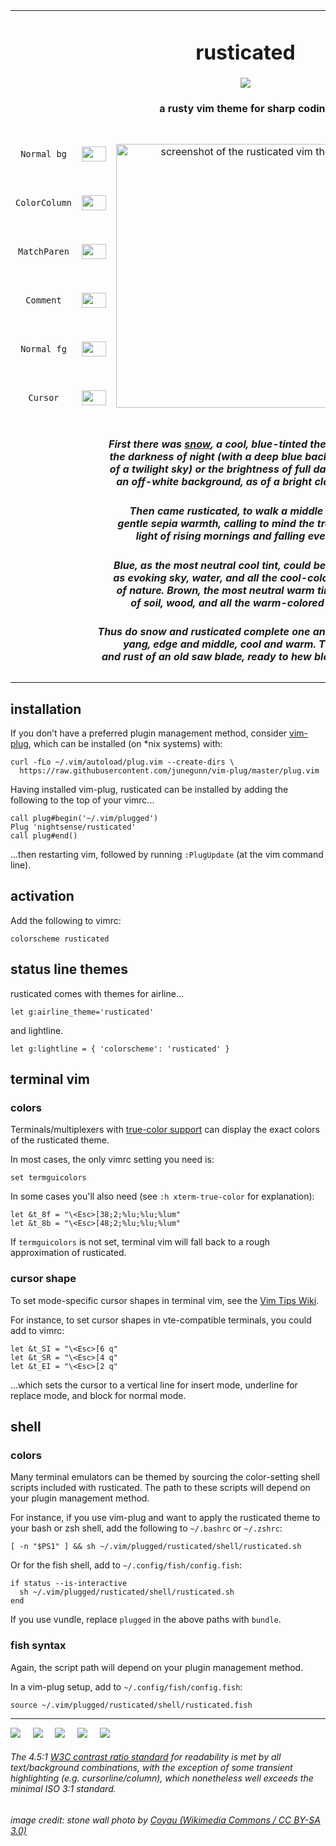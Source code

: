 <table><tbody align="center">

<tr><td colspan='5'><h1>rusticated</h1>
<img src="https://github.com/nightsense/rusticated/raw/master/images/header.jpg" />
<h4>a rusty vim theme for sharp coding</h4>
</td></tr>

<tr></tr>

<tr>
<td><code>Normal bg</code></td>
<td><img src='http://www.colorhexa.com/dacfc4.png' height='24' width='39'></td>
<td rowspan='11'>
<br>
<img alt="screenshot of the rusticated vim theme" src="https://github.com/nightsense/rusticated/raw/master/images/screenshot.png" width="422" />
<br><br>
</td>
<td><img src='http://www.colorhexa.com/9e2f52.png' height='24' width='39'></td>
<td><code>Identifier</code></td>
</tr>

<tr></tr>

<tr>
<td><code>ColorColumn</code></td>
<td><img src='http://www.colorhexa.com/ccbdae.png' height='24' width='39'></td>
<td><img src='http://www.colorhexa.com/804d07.png' height='24' width='39'></td>
<td><code>Special</code></td>
</tr>

<tr></tr>

<tr>
<td><code>MatchParen</code></td>
<td><img src='http://www.colorhexa.com/b29d89.png' height='24' width='39'></td>
<td><img src='http://www.colorhexa.com/31640f.png' height='24' width='39'></td>
<td><code>Statement</code></td>
</tr>

<tr></tr>

<tr>
<td><code>Comment</code></td>
<td><img src='http://www.colorhexa.com/695644.png' height='24' width='39'></td>
<td><img src='http://www.colorhexa.com/00645b.png' height='24' width='39'></td>
<td><code>PreProc</code></td>
</tr>

<tr></tr>

<tr>
<td><code>Normal fg</code></td>
<td><img src='http://www.colorhexa.com/453524.png' height='24' width='39'></td>
<td><img src='http://www.colorhexa.com/005c99.png' height='24' width='39'></td>
<td><code>Constant</code></td>
</tr>

<tr></tr>

<tr>
<td><code>Cursor</code></td>
<td><img src='http://www.colorhexa.com/2b1d0c.png' height='24' width='39'></td>
<td><img src='http://www.colorhexa.com/6d4697.png' height='24' width='39'></td>
<td><code>Type</code></td>
</tr>

<tr></tr>

<tr><td colspan='5'>

<h5>First there was <a href='https://github.com/nightsense/snow'>snow</a>, a cool, blue-tinted theme evoking<br>the darkness of night (with a deep blue background, as<br>of a twilight sky) or the brightness of full daylight (with<br>an off-white background, as of a bright cloudy sky).</h5>

<h5>Then came rusticated, to walk a middle path of<br>gentle sepia warmth, calling to mind the transitional<br>light of rising mornings and falling evenings.</h5>

<h5>Blue, as the most neutral cool tint, could be described<br>as evoking sky, water, and all the cool-colored things<br>of nature. Brown, the most neutral warm tint, speaks<br>of soil, wood, and all the warm-colored things.</h5>

<h5>Thus do snow and rusticated complete one another: yin and<br>yang, edge and middle, cool and warm. The metal<br>and rust of an old saw blade, ready to hew blocks of code.</h5>

</td></tr>

</tbody></table>


## installation

If you don’t have a preferred plugin management method, consider [vim-plug](https://github.com/junegunn/vim-plug), which can be installed (on \*nix systems) with:

```
curl -fLo ~/.vim/autoload/plug.vim --create-dirs \
  https://raw.githubusercontent.com/junegunn/vim-plug/master/plug.vim
```

Having installed vim-plug, rusticated can be installed by adding the following to the top of your vimrc...

```
call plug#begin('~/.vim/plugged')
Plug 'nightsense/rusticated'
call plug#end()
```

...then restarting vim, followed by running `:PlugUpdate` (at the vim command line).

## activation

Add the following to vimrc:

```
colorscheme rusticated
```

## status line themes

rusticated comes with themes for airline...

```
let g:airline_theme='rusticated'
```

and lightline.

```
let g:lightline = { 'colorscheme': 'rusticated' }
```

## terminal vim

### colors

Terminals/multiplexers with [true-color support](https://gist.github.com/XVilka/8346728#now-supporting-truecolour) can display the exact colors of the rusticated theme.

In most cases, the only vimrc setting you need is:

```
set termguicolors
```

In some cases you'll also need (see `:h xterm-true-color` for explanation):

```
let &t_8f = "\<Esc>[38;2;%lu;%lu;%lum"
let &t_8b = "\<Esc>[48;2;%lu;%lu;%lum"
```

If `termguicolors` is not set, terminal vim will fall back to a rough approximation of rusticated.

### cursor shape

To set mode-specific cursor shapes in terminal vim, see the [Vim Tips Wiki](http://vim.wikia.com/wiki/Change_cursor_shape_in_different_modes).

For instance, to set cursor shapes in vte-compatible terminals, you could add to vimrc:

```
let &t_SI = "\<Esc>[6 q"
let &t_SR = "\<Esc>[4 q"
let &t_EI = "\<Esc>[2 q"
```

...which sets the cursor to a vertical line for insert mode, underline for replace mode, and block for normal mode.

## shell

### colors

Many terminal emulators can be themed by sourcing the color-setting shell scripts included with rusticated. The path to these scripts will depend on your plugin management method.

For instance, if you use vim-plug and want to apply the rusticated theme to your bash or zsh shell, add the following to `~/.bashrc` or `~/.zshrc`:

```
[ -n "$PS1" ] && sh ~/.vim/plugged/rusticated/shell/rusticated.sh
```

Or for the fish shell, add to `~/.config/fish/config.fish`:

```
if status --is-interactive
  sh ~/.vim/plugged/rusticated/shell/rusticated.sh
end
```

If you use vundle, replace `plugged` in the above paths with `bundle`.

### fish syntax

Again, the script path will depend on your plugin management method.

In a vim-plug setup, add to `~/.config/fish/config.fish`:

```
source ~/.vim/plugged/rusticated/shell/rusticated.fish
```

---

<a href='https://opensource.org/licenses/MIT'><img src='https://img.shields.io/badge/license-MIT-a31f34.svg?style=flat-square' /></a>
&nbsp;&nbsp;&nbsp;
<a href='https://www.python.org/'><img src='https://img.shields.io/badge/made%20with-Python-306998.svg?style=flat-square' /></a>
&nbsp;&nbsp;&nbsp;
<a href='https://fishshell.com/'><img src='https://img.shields.io/badge/made%20with-fish-d2232a.svg?style=flat-square' /></a>
&nbsp;&nbsp;&nbsp;
<a href='https://github.com/lifepillar/vim-colortemplate'><img src='https://img.shields.io/badge/made%20with-Colortemplate-007f00.svg?style=flat-square' /></a>
&nbsp;&nbsp;&nbsp;
<a href='https://www.w3.org/TR/UNDERSTANDING-WCAG20/visual-audio-contrast-contrast.html'><img src='https://img.shields.io/badge/meets%20standard-4.5%3A1%20readability%20contrast-005a9c.svg?style=flat-square' /></a>

<h6>The 4.5:1 <a href='https://www.w3.org/TR/UNDERSTANDING-WCAG20/visual-audio-contrast-contrast.html#visual-audio-contrast-contrast-73-head'>W3C contrast ratio standard</a> for readability is met by all text/background combinations, with the exception of some transient highlighting (e.g. cursorline/column), which nonetheless well exceeds the minimal ISO 3:1 standard.</h6>

<h6>image credit: stone wall photo by <a href='https://commons.wikimedia.org/wiki/File:Paris,_caserne_Ch%C3%A2teau-Landon_14.jpg'>Coyau (Wikimedia Commons / CC BY-SA 3.0)</a></h6>
